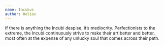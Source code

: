 ```yaml
---
name: Incubus
author: Helios
---
```

If there is anything the Incubi despise, it’s mediocrity. Perfectionists to the extreme, the Incubi continuously
strive to make their art better and better, most often at the expense of any unlucky soul that comes across their path.
